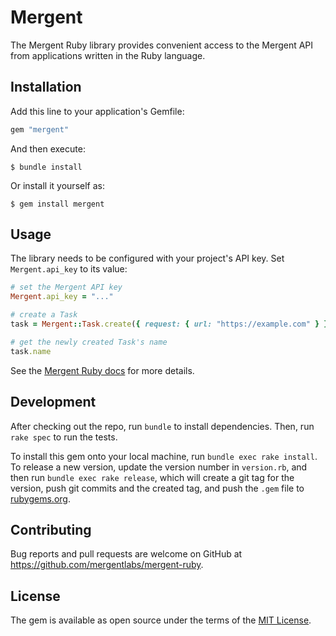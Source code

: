 # Mergent

The Mergent Ruby library provides convenient access to the Mergent API from
applications written in the Ruby language.

## Installation

Add this line to your application's Gemfile:

```ruby
gem "mergent"
```

And then execute:

    $ bundle install

Or install it yourself as:

    $ gem install mergent

## Usage

The library needs to be configured with your project's API key. Set
`Mergent.api_key` to its value:

```ruby
# set the Mergent API key
Mergent.api_key = "..."

# create a Task
task = Mergent::Task.create({ request: { url: "https://example.com" } })

# get the newly created Task's name
task.name
```

See the [Mergent Ruby docs](https://docs.mergent.co/libraries/ruby) for more
details.

## Development

After checking out the repo, run `bundle` to install dependencies. Then, run
`rake spec` to run the tests.

To install this gem onto your local machine, run `bundle exec rake install`.
To release a new version, update the version number in `version.rb`, and then
run `bundle exec rake release`, which will create a git tag for the version,
push git commits and the created tag, and push the `.gem` file to
[rubygems.org](https://rubygems.org).

## Contributing

Bug reports and pull requests are welcome on GitHub at
https://github.com/mergentlabs/mergent-ruby.

## License

The gem is available as open source under the terms of the
[MIT License](https://opensource.org/licenses/MIT).
